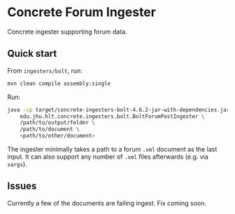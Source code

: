 # Concrete Forum Ingester
Concrete ingester supporting forum data.

## Quick start
From `ingesters/bolt`, run:
```sh
mvn clean compile assembly:single
```

Run:
```sh
java -cp target/concrete-ingesters-bolt-4.6.2-jar-with-dependencies.jar \
    edu.jhu.hlt.concrete.ingesters.bolt.BoltForumPostIngester \
    /path/to/output/folder \
    /path/to/document \
    <path/to/other/document>
```

The ingester minimally takes a path to a forum `.xml` document as the last input.
It can also support any number of `.xml` files afterwards (e.g. via `xargs`).

## Issues
Currently a few of the documents are failing ingest. Fix coming soon.
